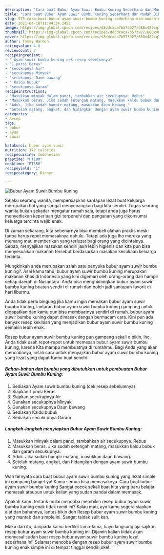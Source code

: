 ```yaml
---
description: "Cara buat Bubur Ayam Suwir Bumbu Kuning Sederhana dan Mudah Dibuat"
title: "Cara buat Bubur Ayam Suwir Bumbu Kuning Sederhana dan Mudah Dibuat"
slug: 975-cara-buat-bubur-ayam-suwir-bumbu-kuning-sederhana-dan-mudah-dibuat
date: 2021-04-18T11:44:34.245Z
image: https://img-global.cpcdn.com/recipes/d8ddcaca7b573927/680x482cq70/bubur-ayam-suwir-bumbu-kuning-foto-resep-utama.jpg
thumbnail: https://img-global.cpcdn.com/recipes/d8ddcaca7b573927/680x482cq70/bubur-ayam-suwir-bumbu-kuning-foto-resep-utama.jpg
cover: https://img-global.cpcdn.com/recipes/d8ddcaca7b573927/680x482cq70/bubur-ayam-suwir-bumbu-kuning-foto-resep-utama.jpg
author: Tommy Harmon
ratingvalue: 4.8
reviewcount: 7
recipeingredient:
- " Ayam suwir bumbu kuning cek resep sebelumnya"
- "1 porsi Beras"
- "secukupnya Air"
- "secukupnya Minyak"
- "secukupnya Daun bawang"
- " Kaldu bubuk"
- "secukupnya Garam"
recipeinstructions:
- "Masukkan minyak dalam panci, tambahkan air secukupnya. Rebus"
- "Masukkan beras. Jika sudah setengah matang, masukkan kaldu bubuk dan garam secukupnya."
- "Aduk. Jika sudah hampir matang, masukkan daun bawang."
- "Setelah matang, angkat, dan hidangkan dengan ayam suwir bumbu kuning."
categories:
- Resep
tags:
- bubur
- ayam
- suwir

katakunci: bubur ayam suwir 
nutrition: 172 calories
recipecuisine: Indonesian
preptime: "PT10M"
cooktime: "PT35M"
recipeyield: "1"
recipecategory: Dinner

---
```



![Bubur Ayam Suwir Bumbu Kuning](https://img-global.cpcdn.com/recipes/d8ddcaca7b573927/680x482cq70/bubur-ayam-suwir-bumbu-kuning-foto-resep-utama.jpg)

Selaku seorang wanita, mempersiapkan santapan lezat buat keluarga merupakan hal yang sangat menyenangkan bagi kita sendiri. Tugas seorang  wanita bukan sekadar mengatur rumah saja, tetapi anda juga harus menyediakan keperluan gizi terpenuhi dan panganan yang dikonsumsi keluarga tercinta wajib enak.

Di zaman  sekarang, kita sebenarnya bisa membeli olahan praktis meski tanpa harus repot memasaknya dahulu. Tetapi ada juga lho mereka yang memang mau memberikan yang terlezat bagi orang yang dicintainya. Sebab, menyajikan masakan sendiri jauh lebih higienis dan kita pun bisa menyesuaikan makanan tersebut berdasarkan masakan kesukaan keluarga tercinta. 



Mungkinkah anda merupakan salah satu penyuka bubur ayam suwir bumbu kuning?. Asal kamu tahu, bubur ayam suwir bumbu kuning merupakan makanan khas di Indonesia yang kini digemari oleh orang-orang dari hampir setiap daerah di Nusantara. Anda bisa menghidangkan bubur ayam suwir bumbu kuning buatan sendiri di rumah dan boleh jadi santapan favorit di hari liburmu.

Anda tidak perlu bingung jika kamu ingin memakan bubur ayam suwir bumbu kuning, lantaran bubur ayam suwir bumbu kuning gampang untuk didapatkan dan kamu pun bisa membuatnya sendiri di rumah. bubur ayam suwir bumbu kuning dapat dimasak dengan bermacam cara. Kini pun ada banyak resep kekinian yang menjadikan bubur ayam suwir bumbu kuning semakin lebih enak.

Resep bubur ayam suwir bumbu kuning pun gampang sekali dibikin, lho. Anda tidak usah repot-repot untuk memesan bubur ayam suwir bumbu kuning, karena Kita mampu membuatnya di rumahmu. Bagi Anda yang akan mencobanya, inilah cara untuk menyajikan bubur ayam suwir bumbu kuning yang lezat yang dapat Kamu buat sendiri.

<!--inarticleads1-->

##### Bahan-bahan dan bumbu yang dibutuhkan untuk pembuatan Bubur Ayam Suwir Bumbu Kuning:

1. Sediakan  Ayam suwir bumbu kuning (cek resep sebelumnya)
1. Siapkan 1 porsi Beras
1. Siapkan secukupnya Air
1. Gunakan secukupnya Minyak
1. Gunakan secukupnya Daun bawang
1. Sediakan  Kaldu bubuk
1. Sediakan secukupnya Garam




<!--inarticleads2-->

##### Langkah-langkah menyiapkan Bubur Ayam Suwir Bumbu Kuning:

1. Masukkan minyak dalam panci, tambahkan air secukupnya. Rebus
1. Masukkan beras. Jika sudah setengah matang, masukkan kaldu bubuk dan garam secukupnya.
1. Aduk. Jika sudah hampir matang, masukkan daun bawang.
1. Setelah matang, angkat, dan hidangkan dengan ayam suwir bumbu kuning.




Wah ternyata cara buat bubur ayam suwir bumbu kuning yang lezat simple ini gampang banget ya! Kamu semua bisa memasaknya. Cara buat bubur ayam suwir bumbu kuning Sangat cocok sekali buat kita yang baru belajar memasak ataupun untuk kalian yang sudah pandai dalam memasak.

Apakah kamu tertarik mulai mencoba membikin resep bubur ayam suwir bumbu kuning enak tidak rumit ini? Kalau mau, ayo kamu segera siapkan alat dan bahannya, lantas bikin deh Resep bubur ayam suwir bumbu kuning yang mantab dan simple ini. Sangat taidak sulit kan. 

Maka dari itu, daripada kamu berfikir lama-lama, hayo langsung aja sajikan resep bubur ayam suwir bumbu kuning ini. Dijamin kalian tiidak akan menyesal sudah buat resep bubur ayam suwir bumbu kuning lezat sederhana ini! Selamat mencoba dengan resep bubur ayam suwir bumbu kuning enak simple ini di tempat tinggal sendiri,oke!.

